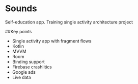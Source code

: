 # Sounds
Self-education app. Training single activity architecture project

##Key points
- Single activity app with fragment flows
- Kotlin
- MVVM
- Room
- Binding support
- Firebase crashlitics
- Google ads
- Live data
